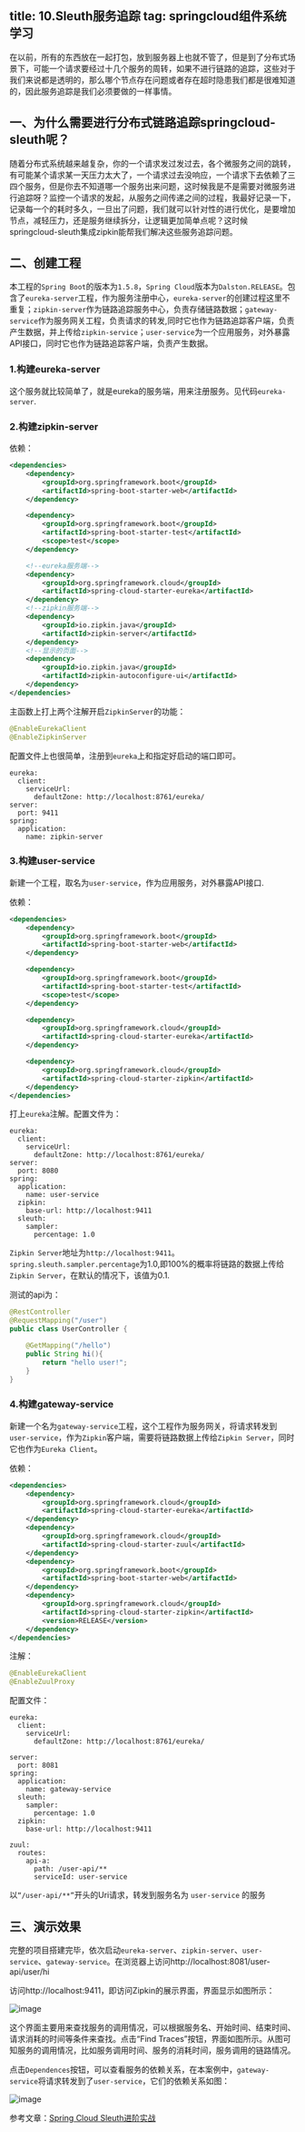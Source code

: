 title: 10.Sleuth服务追踪
tag: springcloud组件系统学习
---


在以前，所有的东西放在一起打包，放到服务器上也就不管了，但是到了分布式场景下，可能一个请求要经过十几个服务的周转，如果不进行链路的追踪，这些对于我们来说都是透明的，那么哪个节点存在问题或者存在超时隐患我们都是很难知道的，因此服务追踪是我们必须要做的一样事情。
<!--more-->

## 一、为什么需要进行分布式链路追踪springcloud-sleuth呢？

随着分布式系统越来越复杂，你的一个请求发过发过去，各个微服务之间的跳转，有可能某个请求某一天压力太大了，一个请求过去没响应，一个请求下去依赖了三四个服务，但是你去不知道哪一个服务出来问题，这时候我是不是需要对微服务进行追踪呀？监控一个请求的发起，从服务之间传递之间的过程，我最好记录一下，记录每一个的耗时多久，一旦出了问题，我们就可以针对性的进行优化，是要增加节点，减轻压力，还是服务继续拆分，让逻辑更加简单点呢？这时候springcloud-sleuth集成zipkin能帮我们解决这些服务追踪问题。

## 二、创建工程

本工程的`Spring Boot`的版本为`1.5.8`，`Spring Cloud`版本为`Dalston.RELEASE`。包含了`eureka-server`工程，作为服务注册中心，`eureka-server`的创建过程这里不重复；`zipkin-server`作为链路追踪服务中心，负责存储链路数据；`gateway-service`作为服务网关工程，负责请求的转发,同时它也作为链路追踪客户端，负责产生数据，并上传给`zipkin-service`；`user-service`为一个应用服务，对外暴露API接口，同时它也作为链路追踪客户端，负责产生数据。


### 1.构建eureka-server

这个服务就比较简单了，就是eureka的服务端，用来注册服务。见代码`eureka-server`.


### 2.构建zipkin-server

依赖：


```xml
<dependencies>
    <dependency>
        <groupId>org.springframework.boot</groupId>
        <artifactId>spring-boot-starter-web</artifactId>
    </dependency>

    <dependency>
        <groupId>org.springframework.boot</groupId>
        <artifactId>spring-boot-starter-test</artifactId>
        <scope>test</scope>
    </dependency>

    <!--eureka服务端-->
    <dependency>
        <groupId>org.springframework.cloud</groupId>
        <artifactId>spring-cloud-starter-eureka</artifactId>
    </dependency>
    <!--zipkin服务端-->
    <dependency>
        <groupId>io.zipkin.java</groupId>
        <artifactId>zipkin-server</artifactId>
    </dependency>
    <!--显示的页面-->
    <dependency>
        <groupId>io.zipkin.java</groupId>
        <artifactId>zipkin-autoconfigure-ui</artifactId>
    </dependency>
</dependencies>
```

主函数上打上两个注解开启`ZipkinServer`的功能：


```java
@EnableEurekaClient
@EnableZipkinServer
```
配置文件上也很简单，注册到`eureka`上和指定好启动的端口即可。


```properties
eureka:
  client:
    serviceUrl:
      defaultZone: http://localhost:8761/eureka/
server:
  port: 9411
spring:
  application:
    name: zipkin-server
```



### 3.构建user-service

新建一个工程，取名为`user-service`，作为应用服务，对外暴露API接口.

依赖：


```xml
<dependencies>
    <dependency>
        <groupId>org.springframework.boot</groupId>
        <artifactId>spring-boot-starter-web</artifactId>
    </dependency>

    <dependency>
        <groupId>org.springframework.boot</groupId>
        <artifactId>spring-boot-starter-test</artifactId>
        <scope>test</scope>
    </dependency>

    <dependency>
        <groupId>org.springframework.cloud</groupId>
        <artifactId>spring-cloud-starter-eureka</artifactId>
    </dependency>

    <dependency>
        <groupId>org.springframework.cloud</groupId>
        <artifactId>spring-cloud-starter-zipkin</artifactId>
    </dependency>
</dependencies>
```
打上`eureka`注解。配置文件为：


```properties
eureka:
  client:
    serviceUrl:
      defaultZone: http://localhost:8761/eureka/
server:
  port: 8080
spring:
  application:
    name: user-service
  zipkin:
    base-url: http://localhost:9411
  sleuth:
    sampler:
      percentage: 1.0
```

`Zipkin Server`地址为`http://localhost:9411`。
`spring.sleuth.sampler.percentage`为1.0,即100%的概率将链路的数据上传给`Zipkin Server`，在默认的情况下，该值为0.1.

测试的api为：


```java
@RestController
@RequestMapping("/user")
public class UserController {

    @GetMapping("/hello")
    public String hi(){
        return "hello user!";
    }
}
```



### 4.构建gateway-service

新建一个名为`gateway-service`工程，这个工程作为服务网关，将请求转发到`user-service`，作为`Zipkin`客户端，需要将链路数据上传给`Zipkin Server`，同时它也作为`Eureka Client`。

依赖：

```xml
<dependencies>
    <dependency>
        <groupId>org.springframework.cloud</groupId>
        <artifactId>spring-cloud-starter-eureka</artifactId>
    </dependency>
    <dependency>
        <groupId>org.springframework.cloud</groupId>
        <artifactId>spring-cloud-starter-zuul</artifactId>
    </dependency>
    <dependency>
        <groupId>org.springframework.boot</groupId>
        <artifactId>spring-boot-starter-web</artifactId>
    </dependency>
    <dependency>
        <groupId>org.springframework.cloud</groupId>
        <artifactId>spring-cloud-starter-zipkin</artifactId>
        <version>RELEASE</version>
    </dependency>
</dependencies>
```

注解：


```java
@EnableEurekaClient
@EnableZuulProxy
```

配置文件：


```properties
eureka:
  client:
    serviceUrl:
      defaultZone: http://localhost:8761/eureka/

server:
  port: 8081
spring:
  application:
    name: gateway-service
  sleuth:
    sampler:
      percentage: 1.0
  zipkin:
    base-url: http://localhost:9411

zuul:
  routes:
    api-a:
      path: /user-api/**
      serviceId: user-service
```
以`“/user-api/**”`开头的Uri请求，转发到服务名为 `user-service` 的服务



## 三、演示效果

完整的项目搭建完毕，依次启动`eureka-server`、`zipkin-server`、`user-service`、`gateway-service`。在浏览器上访问http://localhost:8081/user-api/user/hi

访问http://localhost:9411，即访问Zipkin的展示界面，界面显示如图所示：

![image](http://bloghello.oursnail.cn/sleuth%E6%95%88%E6%9E%9C1.png)

这个界面主要用来查找服务的调用情况，可以根据服务名、开始时间、结束时间、请求消耗的时间等条件来查找。点击“Find Traces”按钮，界面如图所示。从图可知服务的调用情况，比如服务调用时间、服务的消耗时间，服务调用的链路情况。

点击`Dependences`按钮，可以查看服务的依赖关系，在本案例中，`gateway-service`将请求转发到了`user-service`，它们的依赖关系如图：

![image](http://bloghello.oursnail.cn/sleuth%E6%95%88%E6%9E%9C2.png)

参考文章：[Spring Cloud Sleuth进阶实战](https://blog.csdn.net/forezp/article/details/76795269)